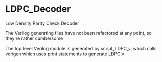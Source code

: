 # LDPC_Decoder
Low Density Parity Check Decoder


The Verilog generating files have not been refactored at any point, so they're rather cumbersome

The top level Verilog module is generated by script_LDPC_v, which calls verigen which uses print statements to generate LDPC.v
